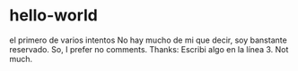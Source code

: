 # hello-world
el primero de varios intentos
No hay mucho de mi que decir, soy banstante reservado. So, I prefer no comments. Thanks:
Escribi algo en la línea 3. Not much.
